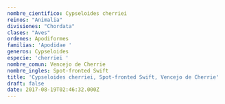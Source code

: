 ```yaml
---
nombre_cientifico: Cypseloides cherriei
reinos: "Animalia"
divisiones: "Chordata"
clases: "Aves"
ordenes: Apodiformes
familias: 'Apodidae '
generos: Cypseloides
especie: 'cherriei '
nombre_comun: Vencejo de Cherrie
nombre_ingles: Spot-fronted Swift
title: 'Cypseloides cherriei, Spot-fronted Swift, Vencejo de Cherrie'
draft: false
date: 2017-08-19T02:46:32.000Z
---
```


